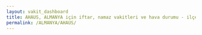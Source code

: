 ```yaml
---
layout: vakit_dashboard
title: AHAUS, ALMANYA için iftar, namaz vakitleri ve hava durumu - ilçe/eyalet seç
permalink: /ALMANYA/AHAUS/
---
```


<script type="text/javascript">
  var GLOBAL_COUNTRY = 'ALMANYA';
  var GLOBAL_CITY = 'AHAUS';
  var GLOBAL_STATE = '';
  var lat = 72;
  var lon = 21;
</script>

